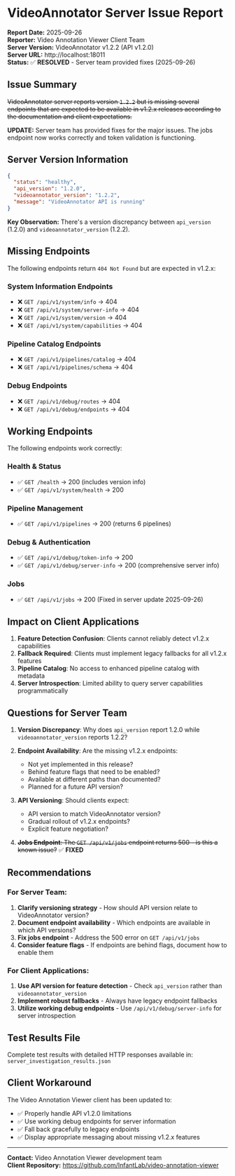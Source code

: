 # VideoAnnotator Server Issue Report

**Report Date:** 2025-09-26  
**Reporter:** Video Annotation Viewer Client Team  
**Server Version:** VideoAnnotator v1.2.2 (API v1.2.0)  
**Server URL:** http://localhost:18011  
**Status:** ✅ **RESOLVED** - Server team provided fixes (2025-09-26)

## Issue Summary

~~VideoAnnotator server reports version `1.2.2` but is missing several endpoints that are expected to be available in v1.2.x releases according to the documentation and client expectations.~~

**UPDATE:** Server team has provided fixes for the major issues. The jobs endpoint now works correctly and token validation is functioning.

## Server Version Information

```json
{
  "status": "healthy",
  "api_version": "1.2.0",
  "videoannotator_version": "1.2.2",
  "message": "VideoAnnotator API is running"
}
```

**Key Observation:** There's a version discrepancy between `api_version` (1.2.0) and `videoannotator_version` (1.2.2).

## Missing Endpoints

The following endpoints return `404 Not Found` but are expected in v1.2.x:

### System Information Endpoints
- ❌ `GET /api/v1/system/info` → 404
- ❌ `GET /api/v1/system/server-info` → 404  
- ❌ `GET /api/v1/system/version` → 404
- ❌ `GET /api/v1/system/capabilities` → 404

### Pipeline Catalog Endpoints  
- ❌ `GET /api/v1/pipelines/catalog` → 404
- ❌ `GET /api/v1/pipelines/schema` → 404

### Debug Endpoints
- ❌ `GET /api/v1/debug/routes` → 404
- ❌ `GET /api/v1/debug/endpoints` → 404

## Working Endpoints

The following endpoints work correctly:

### Health & Status
- ✅ `GET /health` → 200 (includes version info)
- ✅ `GET /api/v1/system/health` → 200

### Pipeline Management
- ✅ `GET /api/v1/pipelines` → 200 (returns 6 pipelines)

### Debug & Authentication  
- ✅ `GET /api/v1/debug/token-info` → 200
- ✅ `GET /api/v1/debug/server-info` → 200 (comprehensive server info)

### Jobs
- ✅ `GET /api/v1/jobs` → 200 (Fixed in server update 2025-09-26)

## Impact on Client Applications

1. **Feature Detection Confusion**: Clients cannot reliably detect v1.2.x capabilities
2. **Fallback Required**: Clients must implement legacy fallbacks for all v1.2.x features  
3. **Pipeline Catalog**: No access to enhanced pipeline catalog with metadata
4. **Server Introspection**: Limited ability to query server capabilities programmatically

## Questions for Server Team

1. **Version Discrepancy**: Why does `api_version` report 1.2.0 while `videoannotator_version` reports 1.2.2?

2. **Endpoint Availability**: Are the missing v1.2.x endpoints:
   - Not yet implemented in this release?
   - Behind feature flags that need to be enabled?
   - Available at different paths than documented?
   - Planned for a future API version?

3. **API Versioning**: Should clients expect:
   - API version to match VideoAnnotator version?
   - Gradual rollout of v1.2.x endpoints?
   - Explicit feature negotiation?

4. ~~**Jobs Endpoint**: The `GET /api/v1/jobs` endpoint returns 500 - is this a known issue?~~ ✅ **FIXED**

## Recommendations

### For Server Team:
1. **Clarify versioning strategy** - How should API version relate to VideoAnnotator version?
2. **Document endpoint availability** - Which endpoints are available in which API versions?
3. **Fix jobs endpoint** - Address the 500 error on `GET /api/v1/jobs`
4. **Consider feature flags** - If endpoints are behind flags, document how to enable them

### For Client Applications:
1. **Use API version for feature detection** - Check `api_version` rather than `videoannotator_version`
2. **Implement robust fallbacks** - Always have legacy endpoint fallbacks
3. **Utilize working debug endpoints** - Use `/api/v1/debug/server-info` for server introspection

## Test Results File

Complete test results with detailed HTTP responses available in: `server_investigation_results.json`

## Client Workaround

The Video Annotation Viewer client has been updated to:
- ✅ Properly handle API v1.2.0 limitations
- ✅ Use working debug endpoints for server information  
- ✅ Fall back gracefully to legacy endpoints
- ✅ Display appropriate messaging about missing v1.2.x features

---

**Contact:** Video Annotation Viewer development team  
**Client Repository:** https://github.com/InfantLab/video-annotation-viewer